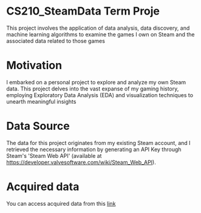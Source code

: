 # CS210_SteamData Term Proje
This project involves the application of data analysis, data discovery, and machine learning algorithms to examine the games I own on Steam and the associated data related to those games

# Motivation
I embarked on a personal project to
explore and analyze my own Steam data. This project delves into the vast
expanse of my gaming history, employing Exploratory Data Analysis (EDA)
and visualization techniques to unearth meaningful insights

# Data Source
The data for this project originates from my existing Steam account, and I
retrieved the necessary information by generating an API Key through
Steam's 'Steam Web API' (available at https://developer.valvesoftware.com/wiki/Steam_Web_API).

# Acquired data 
You can access acquired data from this [link](game-data.xlsx)

